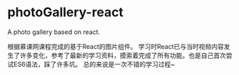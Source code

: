 # photoGallery-react
A photo gallery based on react.

根据慕课网课程完成的基于React的图片组件。
学习时React已与当时视频内容发生了许多变化，参考了最新的学习资料，摸索着完成了所有功能。也是自己首次尝试ES6语法，踩了许多坑。
总的来说是一次不错的学习过程~
